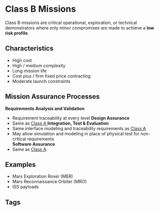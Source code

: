 # Class B Missions

Class B missions are critical operational, exploration, or technical demonstrators where only minor compromises are made to achieve a **low risk profile**.  

## Characteristics 
* High cost  
* High / medium complexity  
* Long mission life  
* Cost plus / firm fixed price contracting  
* Moderate launch constraints  

## Mission Assurance Processes
**Requirements Analysis and Validation**  
* Requirement traceability at every level
**Design Assurance**  
* Same as [Class A ](../202403210455)
**Integration, Test & Evaluation**  
* Same interface modeling and traceability requirements as [Class A ](../202403210455)
* May allow simulation and modeling in place of physical test for non-critical requirements  
**Software Assurance**  
* Same as [Class A ](../202403210455)

## Examples  
* Mars Exploration Rover (MER)  
* Mars Reconnaissance Orbiter (MRO)  
* ISS payloads  

## Tags
